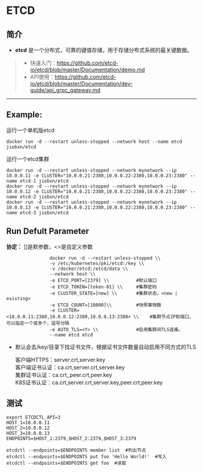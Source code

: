 ETCD
===
## 简介
* **etcd** 是一个分布式，可靠的键值存储，用于存储分布式系统的最关键数据。
> * 快速入门：https://github.com/etcd-io/etcd/blob/master/Documentation/demo.md
> * API使用：https://github.com/etcd-io/etcd/blob/master/Documentation/dev-guide/api_grpc_gateway.md

****

## Example:

运行一个单机版etcd

    docker run -d --restart unless-stopped --network host --name etcd jiobxn/etcd

运行一个etcd集群

    docker run -d --restart unless-stopped --network mynetwork --ip 10.0.0.11 -e CLUSTER="10.0.0.21:2380,10.0.0.22:2380,10.0.0.23:2380" --name etcd-1 jiobxn/etcd
    docker run -d --restart unless-stopped --network mynetwork --ip 10.0.0.12 -e CLUSTER="10.0.0.21:2380,10.0.0.22:2380,10.0.0.23:2380" --name etcd-2 jiobxn/etcd
    docker run -d --restart unless-stopped --network mynetwork --ip 10.0.0.13 -e CLUSTER="10.0.0.21:2380,10.0.0.22:2380,10.0.0.23:2380" --name etcd-3 jiobxn/etcd

## Run Defult Parameter
**协定：** []是默参数，<>是自定义参数

					docker run -d --restart unless-stopped \\
					-v /etc/kubernetes/pki/etcd:/key \\
					-v /docker/etcd:/etcd/data \\
					--network host \\
					-e ETCD_PORT=[2379] \\          #默认端口
					-e ETCD_TOKEN=[token-01] \\     #集群密码
					-e CLUSTER_STATE=[new] \\       #集群状态，<new | existing>
					-e ETCD_COUNT=[10000]\\         #快照事物数
					-e CLUSTER=<10.0.0.11:2380,10.0.0.12:2380,10.0.0.13:2380> \\    #集群节点IP和端口，可以指定一个或多个，逗号分隔
					-e AUTO_TLS=<Y> \\              #启用集群间TLS连接。
					--name etcd etcd

* 默认会去/key/目录下找证书文件，根据证书文件数量自动启用不同方式的TLS  

    客户端HTTPS：server.crt,server.key  
    客户端证书认证：ca.crt,server.crt,server.key  
    集群证书认证：ca.crt,,peer.crt,peer.key  
    K8S证书认证：ca.crt,server.crt,server.key,peer.crt,peer.key

## 测试

    export ETCDCTL_API=3
    HOST_1=10.0.0.11
    HOST_2=10.0.0.12
    HOST_3=10.0.0.13
    ENDPOINTS=$HOST_1:2379,$HOST_2:2379,$HOST_3:2379

    etcdctl --endpoints=$ENDPOINTS member list  #列出节点
    etcdctl --endpoints=$ENDPOINTS put foo 'Hello World!'  #写入
    etcdctl --endpoints=$ENDPOINTS get foo  #读取
